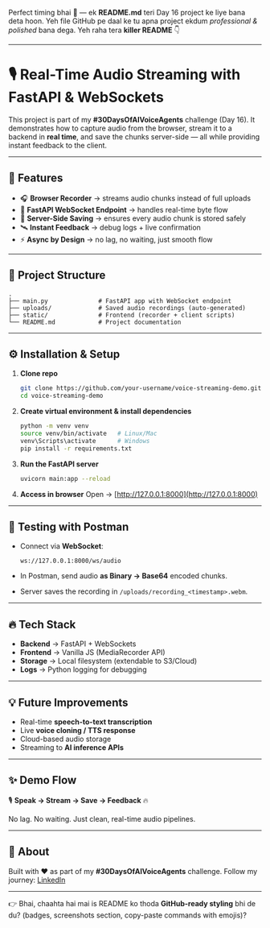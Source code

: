Perfect timing bhai 🚀 — ek **README.md** teri Day 16 project ke liye bana deta hoon. Yeh file GitHub pe daal ke tu apna project ekdum *professional & polished* bana dega.
Yeh raha tera **killer README** 👇

---

# 🎙️ Real-Time Audio Streaming with FastAPI & WebSockets

This project is part of my **#30DaysOfAIVoiceAgents** challenge (Day 16).
It demonstrates how to capture audio from the browser, stream it to a backend in **real time**, and save the chunks server-side — all while providing instant feedback to the client.

---

## 🚀 Features

* 🎧 **Browser Recorder** → streams audio chunks instead of full uploads
* 🔌 **FastAPI WebSocket Endpoint** → handles real-time byte flow
* 💾 **Server-Side Saving** → ensures every audio chunk is stored safely
* 🛰️ **Instant Feedback** → debug logs + live confirmation
* ⚡ **Async by Design** → no lag, no waiting, just smooth flow

---

## 📂 Project Structure

```
.
├── main.py              # FastAPI app with WebSocket endpoint
├── uploads/             # Saved audio recordings (auto-generated)
├── static/              # Frontend (recorder + client scripts)
└── README.md            # Project documentation
```

---

## ⚙️ Installation & Setup

1. **Clone repo**

   ```bash
   git clone https://github.com/your-username/voice-streaming-demo.git
   cd voice-streaming-demo
   ```

2. **Create virtual environment & install dependencies**

   ```bash
   python -m venv venv
   source venv/bin/activate   # Linux/Mac
   venv\Scripts\activate      # Windows
   pip install -r requirements.txt
   ```

3. **Run the FastAPI server**

   ```bash
   uvicorn main:app --reload
   ```

4. **Access in browser**
   Open → [http://127.0.0.1:8000](http://127.0.0.1:8000)

---

## 🧪 Testing with Postman

* Connect via **WebSocket**:

  ```
  ws://127.0.0.1:8000/ws/audio
  ```
* In Postman, send audio **as Binary → Base64** encoded chunks.
* Server saves the recording in `/uploads/recording_<timestamp>.webm`.

---

## 🔥 Tech Stack

* **Backend** → FastAPI + WebSockets
* **Frontend** → Vanilla JS (MediaRecorder API)
* **Storage** → Local filesystem (extendable to S3/Cloud)
* **Logs** → Python logging for debugging

---

## 💡 Future Improvements

* Real-time **speech-to-text transcription**
* Live **voice cloning / TTS response**
* Cloud-based audio storage
* Streaming to **AI inference APIs**

---

## ✨ Demo Flow

🎙️ **Speak → Stream → Save → Feedback** 🔥

No lag. No waiting. Just clean, real-time audio pipelines.

---

## 📌 About

Built with ❤️ as part of my **#30DaysOfAIVoiceAgents** challenge.
Follow my journey: [LinkedIn](https://linkedin.com/in/your-profile)

---

👉 Bhai, chaahta hai mai is README ko thoda **GitHub-ready styling** bhi de du? (badges, screenshots section, copy-paste commands with emojis)?
